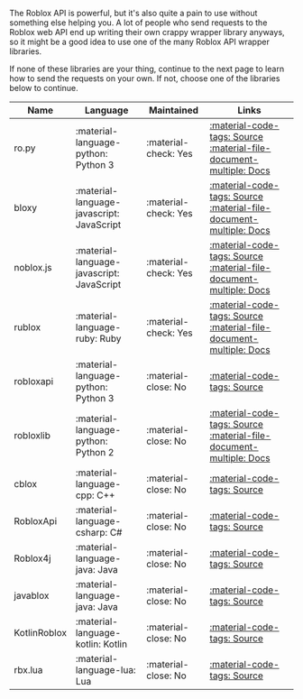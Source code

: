 The Roblox API is powerful, but it's also quite a pain to use without something else helping you. A lot of people who 
send requests to the Roblox web API end up writing their own crappy wrapper library anyways, so it might be a good idea
to use one of the many Roblox API wrapper libraries.

If none of these libraries are your thing, continue to the next page to learn how to send the requests on your own.
If not, choose one of the libraries below to continue.

| Name         | Language                                  | Maintained           | Links                                                                                                                                                                                          |
|--------------|-------------------------------------------|----------------------|------------------------------------------------------------------------------------------------------------------------------------------------------------------------------------------------|
| ro.py        | :material-language-python: Python 3       | :material-check: Yes | [:material-code-tags: Source](https://github.com/ro-py/ro.py) [:material-file-document-multiple: Docs](https://ro.py.jmk.gg)                                                                   |
| bloxy        | :material-language-javascript: JavaScript | :material-check: Yes | [:material-code-tags: Source](https://github.com/Visualizememe/bloxy) [:material-file-document-multiple: Docs](https://bloxy.js.org)                                                           |
| noblox.js    | :material-language-javascript: JavaScript | :material-check: Yes | [:material-code-tags: Source](https://github.com/noblox/noblox.js) [:material-file-document-multiple: Docs](https://noblox.js.org)                                                             |
| rublox       | :material-language-ruby: Ruby             | :material-check: Yes | [:material-code-tags: Source](https://github.com/roblox-api-wrappers/rublox) [:material-file-document-multiple: Docs](https://rubydoc.info/gems/rublox)                                        |
| robloxapi    | :material-language-python: Python 3       | :material-close: No  | [:material-code-tags: Source](https://github.com/iranathan/robloxapi)                                                                                                                          |
| robloxlib    | :material-language-python: Python 2       | :material-close: No  | [:material-code-tags: Source](https://github.com/NoahCristino/robloxlib) [:material-file-document-multiple: Docs](https://github.com/NoahCristino/robloxlib/blob/master/docs/documentation.md) |
| cblox        | :material-language-cpp: C++               | :material-close: No  | [:material-code-tags: Source](https://github.com/Meqolo/cblox)                                                                                                                                 |
| RobloxApi    | :material-language-csharp: C#             | :material-close: No  | [:material-code-tags: Source](https://github.com/gamenew09/RobloxAPI)                                                                                                                          |
| Roblox4j     | :material-language-java: Java             | :material-close: No  | [:material-code-tags: Source](https://github.com/PizzaCrust/Roblox4j)                                                                                                                          |
| javablox     | :material-language-java: Java             | :material-close: No  | [:material-code-tags: Source](https://github.com/RbxAPI/Javablox)                                                                                                                              |
| KotlinRoblox | :material-language-kotlin: Kotlin         | :material-close: No  | [:material-code-tags: Source](https://github.com/PizzaCrust/KotlinRoblox)                                                                                                                      |
| rbx.lua      | :material-language-lua: Lua               | :material-close: No  | [:material-code-tags: Source](https://github.com/OliverHensworth/roblox.lua)                                                                                                                   |
